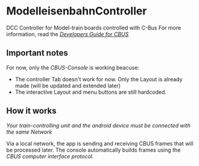 # ModelleisenbahnController
DCC Controller for Model-train boards controlled with C-Bus
For more information, read the [*Developers Guide for CBUS*](https://www.merg.org.uk/merg_wiki/lib/exe/fetch.php?media=public:cbuspublic:developer_6b.pdf)

## Important notes
For now, only the *CBUS-Console* is working beacuse:
- The controller Tab doesn't work for now. Only the Layout is already made (will be updated and extended later)
- The interactive Layout and menu buttons are still hardcoded.

## How it works
*Your train-controlling unit and the android device must be connected with the same Network*

Via a local network, the app is sending and receiving CBUS frames that will be processed later.
The console automatically builds frames using the *CBUS computer interface protocol.*
